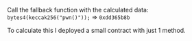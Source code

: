 Call the fallback function with the calculated data: `bytes4(keccak256("pwn()"));` => `0xdd365b8b`

To calculate this I deployed a small contract with just 1 method.
